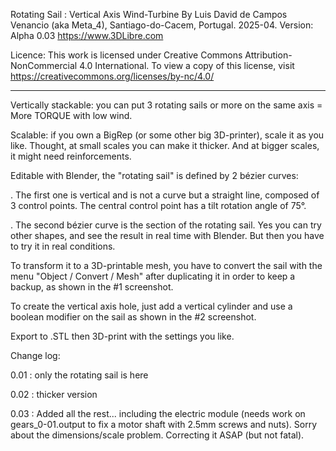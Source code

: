Rotating Sail : Vertical Axis Wind-Turbine
By Luis David de Campos Venancio (aka Meta_4), 
Santiago-do-Cacem, Portugal. 2025-04. 
Version: Alpha 0.03
https://www.3DLibre.com


Licence: This work is licensed under Creative Commons Attribution-NonCommercial 4.0 International. To view a copy of this license, visit https://creativecommons.org/licenses/by-nc/4.0/


__________________________________________


Vertically stackable: you can put 3 rotating sails or more on the same axis = More TORQUE with low wind.


Scalable: if you own a BigRep (or some other big 3D-printer), scale it as you like. Thought, at small scales you can make it thicker. And at bigger scales, it might need reinforcements.


Editable with Blender, the "rotating sail" is defined by 2 bézier curves:

. The first one is vertical and is not a curve but a straight line, composed of 3 control points.
The central control point has a tilt rotation angle of 75°.

. The second bézier curve is the section of the rotating sail. Yes you can try other shapes, and see the result in real time with Blender. But then you have to try it in real conditions.

To transform it to a 3D-printable mesh, you have to convert the sail with the menu "Object / Convert / Mesh" after duplicating it in order to keep a backup, as shown in the #1 screenshot.

To create the vertical axis hole, just add a vertical cylinder and use a boolean modifier on the sail as shown in the #2 screenshot.

Export to .STL then 3D-print with the settings you like. 


Change log:

0.01 : only the rotating sail is here

0.02 : thicker version

0.03 : Added all the rest... including the electric module (needs work on gears_0-01.output to fix a motor shaft with 2.5mm screws and nuts). Sorry about the dimensions/scale problem. Correcting it ASAP (but not fatal).
